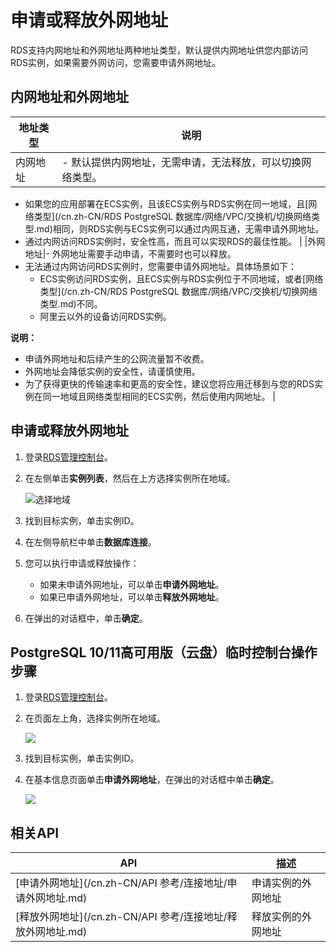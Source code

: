 # 申请或释放外网地址

RDS支持内网地址和外网地址两种地址类型，默认提供内网地址供您内部访问RDS实例，如果需要外网访问，您需要申请外网地址。

## 内网地址和外网地址

|地址类型|说明|
|----|--|
|内网地址|-   默认提供内网地址，无需申请，无法释放，可以切换网络类型。
-   如果您的应用部署在ECS实例，且该ECS实例与RDS实例在同一地域，且[网络类型](/cn.zh-CN/RDS PostgreSQL 数据库/网络/VPC/交换机/切换网络类型.md)相同，则RDS实例与ECS实例可以通过内网互通，无需申请外网地址。
-   通过内网访问RDS实例时，安全性高，而且可以实现RDS的最佳性能。 |
|外网地址|-   外网地址需要手动申请，不需要时也可以释放。
-   无法通过内网访问RDS实例时，您需要申请外网地址。具体场景如下：
    -   ECS实例访问RDS实例，且ECS实例与RDS实例位于不同地域，或者[网络类型](/cn.zh-CN/RDS PostgreSQL 数据库/网络/VPC/交换机/切换网络类型.md)不同。
    -   阿里云以外的设备访问RDS实例。

**说明：**

-   申请外网地址和后续产生的公网流量暂不收费。
-   外网地址会降低实例的安全性，请谨慎使用。
-   为了获得更快的传输速率和更高的安全性，建议您将应用迁移到与您的RDS实例在同一地域且网络类型相同的ECS实例，然后使用内网地址。 |

## 申请或释放外网地址

1.  登录[RDS管理控制台](https://rds.console.aliyun.com/)。

2.  在左侧单击**实例列表**，然后在上方选择实例所在地域。

    ![选择地域](https://static-aliyun-doc.oss-accelerate.aliyuncs.com/assets/img/zh-CN/3074469951/p36543.png)

3.  找到目标实例，单击实例ID。

4.  在左侧导航栏中单击**数据库连接**。

5.  您可以执行申请或释放操作：

    -   如果未申请外网地址，可以单击**申请外网地址**。
    -   如果已申请外网地址，可以单击**释放外网地址**。
6.  在弹出的对话框中，单击**确定**。


## PostgreSQL 10/11高可用版（云盘）临时控制台操作步骤

1.  登录[RDS管理控制台](https://rds.console.aliyun.com/)。
2.  在页面左上角，选择实例所在地域。

    ![](https://static-aliyun-doc.oss-accelerate.aliyuncs.com/assets/img/zh-CN/3477559951/p49667.png)

3.  找到目标实例，单击实例ID。
4.  在基本信息页面单击**申请外网地址**，在弹出的对话框中单击**确定**。

    ![](https://static-aliyun-doc.oss-accelerate.aliyuncs.com/assets/img/zh-CN/8077559951/p49675.png)


## 相关API

|API|描述|
|---|--|
|[申请外网地址](/cn.zh-CN/API 参考/连接地址/申请外网地址.md)|申请实例的外网地址|
|[释放外网地址](/cn.zh-CN/API 参考/连接地址/释放外网地址.md)|释放实例的外网地址|

